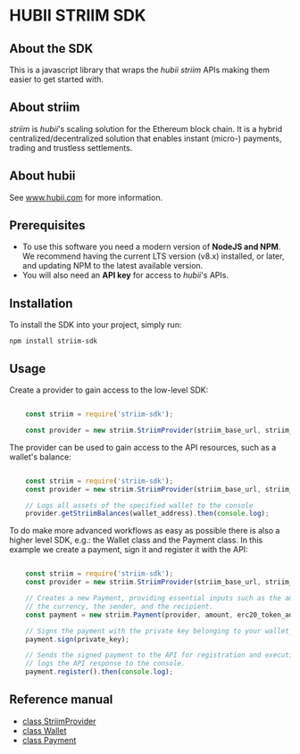 # HUBII STRIIM SDK

## About the SDK

This is a javascript library that wraps the _hubii striim_ APIs making them 
easier to get started with.

## About striim

_striim_ is _hubii_'s scaling solution for the Ethereum block chain. It is a
hybrid centralized/decentralized solution that enables instant 
(micro-) payments, trading and trustless settlements.

## About hubii

See www.hubii.com for more information.

## Prerequisites

* To use this software you need a modern version of **NodeJS and NPM**.
  We recommend having the current LTS version (v8.x) installed, or
  later, and updating NPM to the latest available version.
* You will also need an **API key** for access to _hubii_'s APIs.

## Installation

To install the SDK into your project, simply run:

    npm install striim-sdk

## Usage

Create a provider to gain access to the low-level SDK:

```javascript

    const striim = require('striim-sdk');

    const provider = new striim.StriimProvider(striim_base_url, striim_app_id, striim_app_secret);

```

The provider can be used to gain access to the API resources, such as a 
wallet's balance:

```javascript

    const striim = require('striim-sdk');
    const provider = new striim.StriimProvider(striim_base_url, striim_app_id, striim_app_secret);

    // Logs all assets of the specified wallet to the console
    provider.getStriimBalances(wallet_address).then(console.log);

```

To do make more advanced workflows as easy as possible there is also a higher
level SDK, e.g.: the Wallet class and the Payment class. In this example we 
create a payment, sign it and register it with the API:

```javascript

    const striim = require('striim-sdk');
    const provider = new striim.StriimProvider(striim_base_url, striim_app_id, striim_app_secret);

    // Creates a new Payment, providing essential inputs such as the amount, 
    // the currency, the sender, and the recipient.
    const payment = new striim.Payment(provider, amount, erc20_token_address, wallet_address, recipient_address);

    // Signs the payment with the private key belonging to your wallet_address.
    payment.sign(private_key);

    // Sends the signed payment to the API for registration and execution and 
    // logs the API response to the console.
    payment.register().then(console.log);

```

## Reference manual

* [class StriimProvider](Docs/striim-provider.md)
* [class Wallet](Docs/wallet.md)
* [class Payment](Docs/payment.md)
